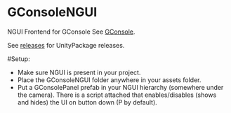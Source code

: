 GConsoleNGUI
============

NGUI Frontend for GConsole
See [GConsole](https://github.com/Rahazan/GConsole).

See [releases](https://github.com/Rahazan/GConsoleNGUI/releases) for UnityPackage releases.


#Setup:

* Make sure NGUI is present in your project.
* Place the GConsoleNGUI folder anywhere in your assets folder.
* Put a GConsolePanel prefab in your NGUI hierarchy (somewhere under the camera). There is a script attached that enables/disables (shows and hides) the UI on button down (P by default).


